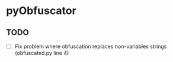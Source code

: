 # pyObfuscator

## TODO

- [ ] Fix problem where obfuscation replaces non-variables strings (obfuscated.py line 4)